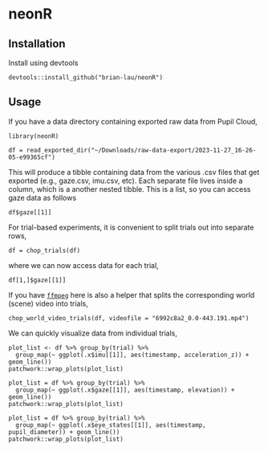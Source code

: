 # neonR

## Installation
Install using devtools
```
devtools::install_github("brian-lau/neonR")
```

## Usage
If you have a data directory containing exported raw data from Pupil Cloud,
```
library(neonR)

df = read_exported_dir("~/Downloads/raw-data-export/2023-11-27_16-26-05-e99365cf")
```
This will produce a tibble containing data from the various .csv files that get exported (e.g., gaze.csv, imu.csv, etc). Each separate file lives inside a column, which is a another nested tibble. This is a list, so you can access gaze data as follows
```
df$gaze[[1]]
```

For trial-based experiments, it is convenient to split trials out into separate rows,
```
df = chop_trials(df)
```
where we can now access data for each trial,
```
df[1,]$gaze[[1]]
```


If you have [`ffmpeg`](https://ffmpeg.org/) here is also a helper that splits the corresponding world (scene) video into trials,
```
chop_world_video_trials(df, videofile = "6992c8a2_0.0-443.191.mp4")
```

We can quickly visualize data from individual trials,
```
plot_list <- df %>% group_by(trial) %>%
  group_map(~ ggplot(.x$imu[[1]], aes(timestamp, acceleration_z)) + geom_line())
patchwork::wrap_plots(plot_list)

plot_list = df %>% group_by(trial) %>%
  group_map(~ ggplot(.x$gaze[[1]], aes(timestamp, elevation)) + geom_line())
patchwork::wrap_plots(plot_list)

plot_list = df %>% group_by(trial) %>%
  group_map(~ ggplot(.x$eye_states[[1]], aes(timestamp, pupil_diameter)) + geom_line())
patchwork::wrap_plots(plot_list)
```
